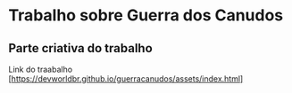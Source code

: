# Trabalho sobre Guerra dos Canudos

## Parte criativa do trabalho

Link do traabalho [https://devworldbr.github.io/guerracanudos/assets/index.html]